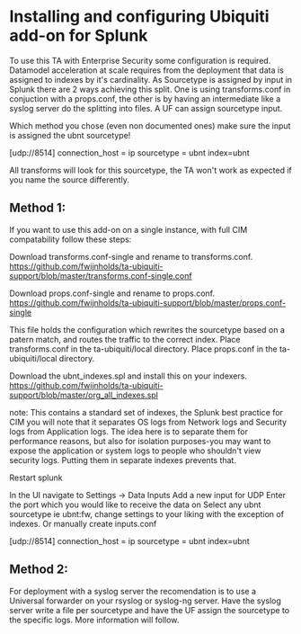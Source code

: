 # Installing and configuring Ubiquiti add-on for Splunk

To use this TA with Enterprise Security some configuration is required. Datamodel acceleration at scale requires from the deployment that data is assigned to indexes by it's cardinality. As Sourcetype is assigned by input in Splunk there are 2 ways achieving this split. One is using transforms.conf in conjuction with a props.conf, the other is by having an intermediate like a syslog server do the splitting into files. A UF can assign sourcetype input.

Which method you chose (even non documented ones) make sure the input is assigned the ubnt sourcetype! 

[udp://8514]
connection_host = ip 
sourcetype = ubnt 
index=ubnt

All transforms will look for this sourcetype, the TA won't work as expected if you name the source differently. 

## Method 1:

If you want to use this add-on on a single instance, with full CIM compatability follow these steps:

Download transforms.conf-single and rename to transforms.conf. 
https://github.com/fwijnholds/ta-ubiquiti-support/blob/master/transforms.conf-single.conf

Download props.conf-single and rename to props.conf.
https://github.com/fwijnholds/ta-ubiquiti-support/blob/master/props.conf-single

This file holds the configuration which rewrites the sourcetype based on a patern match, and routes the traffic to the correct index.
Place transforms.conf in the ta-ubiquiti/local directory.
Place props.conf in the ta-ubiquiti/local directory.

Download the ubnt_indexes.spl and install this on your indexers. 
https://github.com/fwijnholds/ta-ubiquiti-support/blob/master/org_all_indexes.spl

note: This contains a standard set of indexes, the Splunk best practice for CIM you will note that it separates OS logs from Network logs and Security logs from Application logs. The idea here is to separate them for performance reasons, but also for isolation purposes-you may want to expose the application or system logs to people who shouldn't view security logs. Putting them in separate indexes prevents that.


Restart splunk

In the UI navigate to Settings -> Data Inputs
Add a new input for UDP
Enter the port which you would like to receive the data on
Select any ubnt sourcetype ie ubnt:fw, change settings to your liking with the exception of indexes. Or manually create inputs.conf

[udp://8514]
connection_host = ip 
sourcetype = ubnt 
index=ubnt

## Method 2:

For deployment with a syslog server the recomendation is to use a Universal forwarder on your rsyslog or syslog-ng server. Have the syslog server write a file per sourcetype and have the UF assign the sourcetype to the specific logs. More information will follow.
